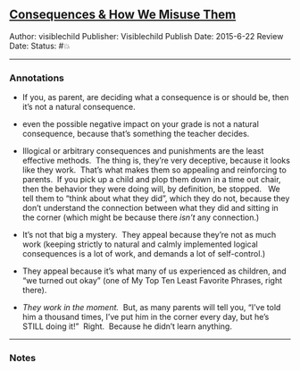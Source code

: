 ## [Consequences & How We Misuse Them](https://visiblechild.com/2015/06/22/consequences-how-we-misuse-them/)

Author: visiblechild
Publisher: Visiblechild
Publish Date: 2015-6-22
Review Date:
Status: #💥

___

### Annotations

- If you, as parent, are deciding what a consequence is or should be, then it’s not a natural consequence.

- even the possible negative impact on your grade is not a natural consequence, because that’s something the teacher decides.

- Illogical or arbitrary consequences and punishments are the least effective methods.  The thing is, they’re very deceptive, because it looks like they work.  That’s what makes them so appealing and reinforcing to parents.  If you pick up a child and plop them down in a time out chair, then the behavior they were doing will, by definition, be stopped.   We tell them to “think about what they did”, which they do not, because they don’t understand the connection between what they did and sitting in the corner (which might be because there _isn’t_ any connection.)

- It’s not that big a mystery.  They appeal because they’re not as much work (keeping strictly to natural and calmly implemented logical consequences is a lot of work, and demands a lot of self-control.)

- They appeal because it’s what many of us experienced as children, and “we turned out okay” (one of My Top Ten Least Favorite Phrases, right there).

- _They work in the moment._  But, as many parents will tell you, “I’ve told him a thousand times, I’ve put him in the corner every day, but he’s STILL doing it!”  Right.  Because he didn’t learn anything.

___

### Notes

